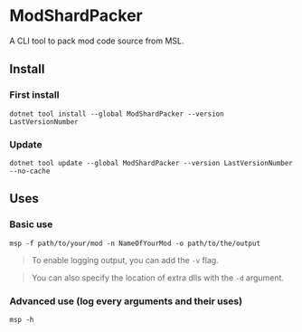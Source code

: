 # ModShardPacker

A CLI tool to pack mod code source from MSL.

## Install

### First install

```shell
dotnet tool install --global ModShardPacker --version LastVersionNumber
```

### Update

```shell
dotnet tool update --global ModShardPacker --version LastVersionNumber --no-cache
```

## Uses

### Basic use

```shell
msp -f path/to/your/mod -n NameOfYourMod -o path/to/the/output
```

> To enable logging output, you can add the `-v` flag.

> You can also specify the location of extra dlls with the `-d` argument.

### Advanced use (log every arguments and their uses)

```shell
msp -h
```